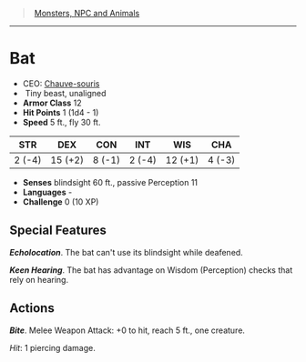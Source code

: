 ﻿---
!Monster
Family: MonsterVO
Type: beast
Size: Tiny
Alignment: unaligned
ArmorClass: 12
HitPoints: 1 (1d4 - 1)
Speed: 5 ft., fly 30 ft.
Strength: ' 2 (-4)'
Dexterity: 15 (+2)
Constitution: ' 8 (-1)'
Intelligence: ' 2 (-4)'
Wisdom: 12 (+1)
Charisma: ' 4 (-3)'
Senses: blindsight 60 ft., passive Perception 11
Languages: '-'
Challenge: 0 (10 XP)
Id: monsters_vo.md#bat
ParentLink: monsters_vo.md#monsters-npc-and-animals
Name: Bat
ParentName: Monsters, NPC and Animals
NameLevel: 1
AltName: '[Chauve-souris](hd_monsters_chauve_souris.md)'
Attributes: {}
---
> [Monsters, NPC and Animals](srd_monsters.md)

---

# Bat

- CEO: [Chauve-souris](hd_monsters_chauve_souris.md)
-  Tiny beast, unaligned
- **Armor Class** 12
- **Hit Points** 1 (1d4 - 1)
- **Speed** 5 ft., fly 30 ft.

|STR|DEX|CON|INT|WIS|CHA|
|---|---|---|---|---|---|
| 2 (-4)|15 (+2)| 8 (-1)| 2 (-4)|12 (+1)| 4 (-3)|

- **Senses** blindsight 60 ft., passive Perception 11
- **Languages** -
- **Challenge** 0 (10 XP)

## Special Features

**_Echolocation_**. The bat can't use its blindsight while deafened.

**_Keen Hearing_**. The bat has advantage on Wisdom (Perception) checks that rely on hearing.

## Actions

**_Bite_**. Melee Weapon Attack: +0 to hit, reach 5 ft., one creature.

_Hit_: 1 piercing damage.


